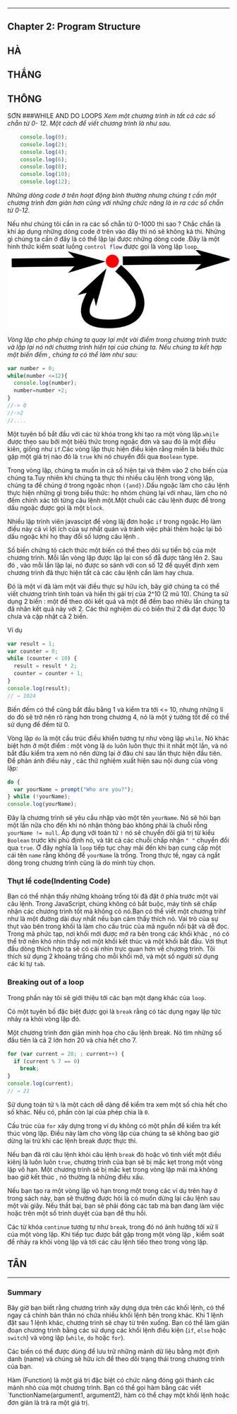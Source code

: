 
---
## Chapter 2: Program Structure
HÀ
---

THẮNG
---

THÔNG
---

SƠN
###WHILE AND DO LOOPS
*Xem một chương trình in tất cả các số chẵn từ 0- 12. Một cách để viết chương trình là như sau.*
```javascript
	console.log(0);
	console.log(2);
	console.log(4);
	console.log(6);
	console.log(8);
	console.log(10);
	console.log(12);
```
*Những dòng code ở trên hoạt động bình thường nhưng chúng t cần một chương trình đơn giản hơn cũng với những chức năng là in ra các số chẵn từ 0-12.*

Nếu như chúng tôi cần in ra các số chẵn từ 0-1000 thì sao ? Chắc chắn là khi áp dụng những dòng code ở trên vào đây thì nó sẽ không kả thi.
Những gì chúng ta cần ở đây là có thể lặp lại được những dòng code .Đây là một hình thức kiểm soát luồng `control flow` được gọi là vòng lặp `loop`.
![alt text][logo]

[logo]: ../img/controlflow_loop.png "Logo Title Text 2"

*Vòng lặp cho phép chúng ta quay lại một vài điểm trong chương trình trước và lặp lại nó nới chương trình hiện tại của chúng ta. Nếu chúng ta kết hợp một biến đếm , chúng ta có thể làm như sau:*
```javascript
var number = 0;
while(number <=12){
  console.log(number);
  number=number +2;
}
//-> 0
//->2
//....
```
Một tuyên bố bắt đầu với các từ khóa trong khi tạo ra một vòng lặp.`while` được theo sau bởi một biêủ thức trong ngoặc đơn và sau đó là một điều kiên, giống như `if`.Các vòng lặp thực hiện điều kiện rằng miền là biểu thức gặp một giá trị nào đó là `true` khi nó chuyển đổi qua `Boolean` type.

Trong vòng lặp, chúng ta muốn in cả số hiện tại và thêm vào 2 cho biến
của chúng ta.Tuy nhiên khi chúng ta thực thi nhiều  câu lệnh trong vòng lặp, chúng ta để chúng ở trong ngoặc nhọn `({and})`.Dấu ngoặc làm cho câu lệnh thực hiện những gì trong biểu thức: họ nhóm chúng lại với nhau, làm cho nó đếm chính xác tới từng câu lệnh một.Một chuỗi các câu lệnh được để trong dấu ngoặc được gọi là một `block`.

Nhiều lập trình viên javascipt để vòng lăj đơn hoặc `if` trong ngoặc.Họ làm điều này cả vì lợi ích của sự nhất quán và tránh việc phải thêm hoặc lại bỏ dấu ngoặc khi họ thay đổi số lượng câu lệnh .

Số biến chứng tỏ cách thức một biến có thể theo dõi sự tiến bộ của một chương trình. Mỗi lần vòng lặp được lặp lại con số đẵ được tăng lên 2. Sau đó , vào mỗi lần lặp lại, nó được so sánh với con số 12 để quyết định xem chương trình đã thực hiện tất cả các câu lệnh cần làm hay chưa.

Đó là một ví đã làm một vài điều thực sự hữu ích, bây giờ chúng ta có thể viết chương trình tính toán và hiển thị gái trị của 2^10 (2 mũ 10). Chúng ta sử dụng 2 biến : một để theo dõi kết quả và một để đếm bao nhiêu lần chúng ta đã nhân kết quả này với 2. Các thử nghiệm dù có biến thứ 2 đã đạt được 10 chưa và cập nhật cả 2 biến.

Ví dụ
```javascript
var result = 1;
var counter = 0;
while (counter < 10) {
  result = result * 2;
  counter = counter + 1;
}
console.log(result);
// → 1024
```

Biến đếm có thể cũng bắt đầu bằng 1 và kiểm tra tới <= 10, nhưng những lí do đó sẽ trở nên rõ ràng hơn trong chương 4, nó là một ý tưởng tốt để có thể sử dụng để đếm từ 0.

Vòng lặp `do` là một cấu trúc điều khiển tương tự như vòng lặp `while`. Nó khác biệt hơn ở một điểm : một vòng lặ `do` luôn luôn thực thi ít nhất một lần, và nó bắt đầu kiểm tra xem nó nên dừng lại ở đâu chỉ sau lần thực hiện đầu tiên. Để phản ánh điều này , các thử nghiệm xuất hiện sau nội dung của vòng lặp:

```javascript
do {
  var yourName = prompt("Who are you?");
} while (!yourName);
console.log(yourName);
```

Đây là chương trình sẽ yêu cầu nhập vào một tên `yourName`. Nó sẽ hỏi bạn một lần nữa cho đến khi nó nhận thông báo không phải là chuỗi rỗng `yourName != null`. Áp dụng với toán tử `!` nó sẽ chuyển đôỉ giá trị từ kiểu `Boolean` trước khi phủ định nó, và tât cả các chuỗi chấp nhận `" "` chuyển đổi qua `true`. Ở đây nghĩa là `loop` tiếp tục chạy mãi đến khi bạn cung cấp một cái tên `name` rằng không để `yourName` là trống. Trong thực tế, ngay cả ngắt dòng trong chương trình cũng là do mình tùy chọn.

### Thụt lề code(Indenting Code)
Bạn có thể nhận thấy những khoảng trống tôi đã đặt ở phía trước một vài câu lệnh. Trong JavaScript, chúng không có bắt buộc, máy tính sẽ chấp nhận các chương trình tốt mà không có nó.Bạn có thể viết một chương trihf như là một đường dài duy nhất nếu bạn cảm thấy thích nó. Vai trò của sự thụt vào bên trong khối là làm cho cấu trúc của mã nguồn nổi bật và dễ đọc. Trong mã phức tạp, nơi khối mới được mở ra bên trong các khối khác , nó có thể trở nên khó nhìn thấy nơi một khối kết thúc và một khối bắt đầu. Với thụt đầu dòng thích hợp ta sẽ có cái nhìn trực quan hơn về chương trình. Tôi thích sử dụng 2 khoảng trắng cho mỗi khối mở, và một số người sử dụng các kí tự `tab`.

### Breaking out of a loop

Trong phần này tôi sẽ giới thiệu tới các bạn một dạng khác của `loop`.

Có một tuyên bố đặc biệt được gọi là `break` rằng có tác dụng ngay lập tức nhảy ra khỏi vòng lặp đó.

Một chương trình đơn giản minh họa cho câu lệnh break. Nó tìm những số đầu tiên là cả 2 lớn hơn 20 và chia hết cho 7.

```javascript
for (var current = 20; ; current++) {
  if (current % 7 == 0)
    break;
}
console.log(current);
// → 21
```

Sử dụng toán tử `%` là một cách dễ dàng để kiểm tra xem một số chia hết cho số khác. Nếu có, phần còn lại của phép chia là `0`.

Cấu trúc của `for` xây dựng trong ví dụ không có một phần để kiểm tra kết thúc vòng lặp. Điều này làm cho vòng lặp của chúng ta sẽ không bao giờ dừng lại trừ khi các lệnh break được thực thi.

Nếu bạn đã rời câu lệnh khỏi câu lệnh `break` đó hoặc vô tình viết một điều kiênj là luôn luôn `true`, chương trình của bạn sẽ bị mắc kẹt trong một vòng lặp vô hạn. Một chương trình sẽ bị mắc kẹt trong vòng lặp mãi mà không bao giờ kết thúc , nó thường là những điều xấu.

Nếu bạn tạo ra một vòng lặp vô hạn trong một trong các ví dụ trên hay ở trong sách này, bạn sẽ thường được hỏi là có muốn dừng lại câu lệnh sau một vài giây. Nếu thất bại, bạn sẽ phải đóng các tab mà bạn đang làm việc hoặc trên một số trình duyệt của bạn để thu hồi.

Các từ khóa `continue` tương tự như `break`, trong đó nó ảnh hưởng tới xử lí của một vòng lặp. Khi tiếp tục được bắt gặp trong một vòng lặp , kiểm soát để nhảy ra khỏi vòng lặp và tới các câu lệnh tiếo theo trong vòng lặp.




TÂN
---

---
### Summary

Bây giờ bạn biết rằng chương trình xây dựng dựa trên các khối lệnh, có thể ngay cả chính bản thân nó chứa nhiều khối lệnh bên trong khác. Khi 1 lệnh đặt sau 1 lệnh khác, chương trình sẽ chạy từ trên xuống. Bạn có thể làm gián đoạn chương trình bằng các sử dụng các khối lệnh điều kiện (`if`, `else` hoặc `switch`) và vòng lặp (`while`, `do` hoặc `for`).

Các biến có thể được dùng để lưu trữ những mảnh dữ liệu bằng một định danh (name) và chúng sẽ hữu ích để theo dõi trạng thái trong chương trình của bạn.

Hàm (Function) là một giá trị đặc biệt có chức năng đóng gói thành các mảnh nhỏ của một chương trình. Bạn có thể gọi hàm bằng các viết `functionName(argument1, argument2), hàm có thể chạy một khối lệnh hoặc đơn giản là trả ra một giá trị.
